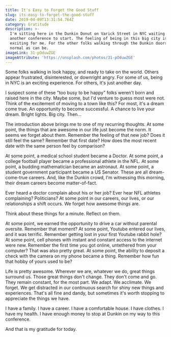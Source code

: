 ```yaml
---
title: It's Easy to Forget the Good Stuff
slug: its-easy-to-forget-the-good-stuff
date: 2019-04-09T13:31:54.764Z
category: Gratitude
description: >-
  I'm sitting here in the Dunkin Donut on Varick Street in NYC waiting for
  another conference to start. The feeling of being in this big city is always
  exciting for me. For the other folks walking through the Dunkin doors, it's as
  normal as can be.
imageLink: 31-pOduwZGE
imageAttribute: 'https://unsplash.com/photos/31-pOduwZGE'
---
```

Some folks walking in look happy, and ready to take on the world. Others appear frustrated, disinterested, or downright angry. For some of us, being in NYC is an exciting experience. For others, it's just another day.

I suspect some of these "too busy to be happy" folks weren't born and raised here in the city. Maybe some, but I'd venture to guess most were not. Think of the excitement of moving to a town like this? For most, it's a dream come true. An opportunity to become successful. A chance to live your dream. Bright lights. Big city. Then... 

The introduction above brings me to one of my recurring thoughts. At some point, the things that are awesome in our life just become the norm. It seems we forget about them. Remember the feeling of that new job? Does it still feel the same? Remember that first date? How does the most recent date with the same person feel by comparison? 

At some point, a medical school student became a Doctor. At some point, a college football player became a professional athlete in the NFL. At some point, a budding mathematician became an astronaut. At some point, a student government participant became a US Senator. These are all dream-come-true careers. And, like the Dunkin crowd, I'm witnessing this morning, their dream careers become matter-of-fact.

Ever heard a doctor complain about his or her job? Ever hear NFL athletes complaining? Politicians? At some point in our careers, our lives, or our relationships a shift occurs. We forget how awesome things are. 

Think about these things for a minute. Reflect on them. 

At some point, we earned the opportunity to drive a car without parental oversite. Remember that moment? At some point, Youtube entered our lives, and it was terrific. Remember getting lost in your first Youtube rabbit hole? At some point, cell phones with instant and constant access to the internet were new. Remember the first time you got online, untethered from your computer? That was also pretty great. At some point, the ability to deposit a check with the camera on my phone became a thing. Remember how fun that hobby of yours used to be?

Life is pretty awesome. Wherever we are, whatever we do, great things surround us. Those great things don't change. They don't come and go. They remain constant, for the most part. We adapt. We acclimate. We forget. We get distracted in our continuous search for shiny new things and experiences. That's all fine and dandy, but sometimes it's worth stopping to appreciate the things we have. 

I have a family. I have a career. I have a comfortable house. I have clothes. I have my health. I have enough money to stop at Dunkin on my way to this conference. 

And that is my gratitude for today.
